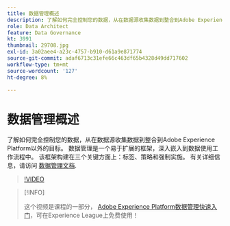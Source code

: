 ```yaml
---
title: 数据管理概述
description: 了解如何完全控制您的数据，从在数据源收集数据到整合到Adobe Experience Platform以外的目标。
role: Data Architect
feature: Data Governance
kt: 3991
thumbnail: 29708.jpg
exl-id: 3a02aee4-a23c-4757-b910-d61a9e871774
source-git-commit: adaf6713c31efe66c463df65b4328d49dd717602
workflow-type: tm+mt
source-wordcount: '127'
ht-degree: 8%

---
```


# 数据管理概述

了解如何完全控制您的数据，从在数据源收集数据到整合到Adobe Experience Platform以外的目标。 数据管理是一个易于扩展的框架，深入嵌入到数据使用工作流程中。 该框架构建在三个关键方面上：标签、策略和强制实施。 有关详细信息，请访问 [数据管理文档](https://experienceleague.adobe.com/docs/experience-platform/data-governance/home.html?lang=zh-Hans).

>[!VIDEO](https://video.tv.adobe.com/v/29708?quality=12&learn=on)

>[!INFO]
>
> 这个视频是课程的一部分， [Adobe Experience Platform数据管理快速入门](https://experienceleague.adobe.com/?recommended=ExperiencePlatform-D-1-2021.1.dgov.gs)，可在Experience League上免费使用！


